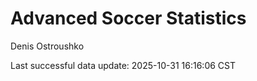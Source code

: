 # Advanced Soccer Statistics
Denis Ostroushko

<!-- gfm -->

Last successful data update: 2025-10-31 16:16:06 CST
